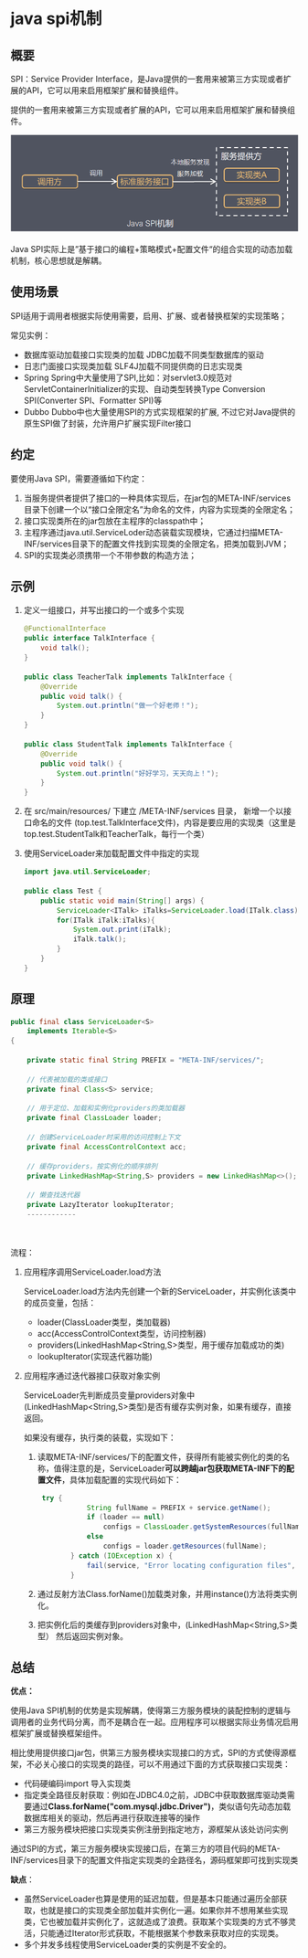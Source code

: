 # java spi机制

## 概要

SPI：Service Provider Interface，是Java提供的一套用来被第三方实现或者扩展的API，它可以用来启用框架扩展和替换组件。

提供的一套用来被第三方实现或者扩展的API，它可以用来启用框架扩展和替换组件。

![java spi](../images/javaspi机制.png)

Java SPI实际上是”基于接口的编程+策略模式+配置文件“的组合实现的动态加载机制，核心思想就是解耦。

## 使用场景

SPI适用于调用者根据实际使用需要，启用、扩展、或者替换框架的实现策略；

常见实例：

- 数据库驱动加载接口实现类的加载
   JDBC加载不同类型数据库的驱动
- 日志门面接口实现类加载
   SLF4J加载不同提供商的日志实现类
- Spring
   Spring中大量使用了SPI,比如：对servlet3.0规范对ServletContainerInitializer的实现、自动类型转换Type Conversion SPI(Converter SPI、Formatter SPI)等
- Dubbo
   Dubbo中也大量使用SPI的方式实现框架的扩展, 不过它对Java提供的原生SPI做了封装，允许用户扩展实现Filter接口

## 约定

要使用Java SPI，需要遵循如下约定：

1. 当服务提供者提供了接口的一种具体实现后，在jar包的META-INF/services目录下创建一个以“接口全限定名”为命名的文件，内容为实现类的全限定名；
2. 接口实现类所在的jar包放在主程序的classpath中；
3. 主程序通过java.util.ServiceLoder动态装载实现模块，它通过扫描META-INF/services目录下的配置文件找到实现类的全限定名，把类加载到JVM；
4. SPI的实现类必须携带一个不带参数的构造方法；

## 示例

1. 定义一组接口，并写出接口的一个或多个实现

    ```java
    @FunctionalInterface
    public interface TalkInterface {
        void talk();
    }

    public class TeacherTalk implements TalkInterface {
        @Override
        public void talk() {
            System.out.println("做一个好老师！");
        }
    }

    public class StudentTalk implements TalkInterface {
        @Override
        public void talk() {
            System.out.println("好好学习，天天向上！");
        }
    }
    ```
    
2. 在 src/main/resources/ 下建立 /META-INF/services 目录， 新增一个以接口命名的文件 (top.test.TalkInterface文件)，内容是要应用的实现类（这里是top.test.StudentTalk和TeacherTalk，每行一个类）

3. 使用ServiceLoader来加载配置文件中指定的实现

    ```java
    import java.util.ServiceLoader;
    
    public class Test {
        public static void main(String[] args) {
            ServiceLoader<ITalk> iTalks=ServiceLoader.load(ITalk.class);
            for(ITalk iTalk:iTalks){
                System.out.print(iTalk);
                iTalk.talk();
            }
        }
    }
    ```

## 原理

```java
public final class ServiceLoader<S>
    implements Iterable<S>
{

    private static final String PREFIX = "META-INF/services/";

    // 代表被加载的类或接口
    private final Class<S> service;

    // 用于定位、加载和实例化providers的类加载器
    private final ClassLoader loader;

    // 创建ServiceLoader时采用的访问控制上下文
    private final AccessControlContext acc;

    // 缓存providers，按实例化的顺序排列
    private LinkedHashMap<String,S> providers = new LinkedHashMap<>();

    // 懒查找迭代器
    private LazyIterator lookupIterator;
    ------------
        
   
```

流程：

1. 应用程序调用ServiceLoader.load方法

   ServiceLoader.load方法内先创建一个新的ServiceLoader，并实例化该类中的成员变量，包括：

   - loader(ClassLoader类型，类加载器)
   - acc(AccessControlContext类型，访问控制器)
   - providers(LinkedHashMap<String,S>类型，用于缓存加载成功的类)
   - lookupIterator(实现迭代器功能)

2. 应用程序通过迭代器接口获取对象实例

   ServiceLoader先判断成员变量providers对象中(LinkedHashMap<String,S>类型)是否有缓存实例对象，如果有缓存，直接返回。

   如果没有缓存，执行类的装载，实现如下：

   1. 读取META-INF/services/下的配置文件，获得所有能被实例化的类的名称，值得注意的是，ServiceLoader**可以跨越jar包获取META-INF下的配置文件**，具体加载配置的实现代码如下：

      ```java
       try {
                  String fullName = PREFIX + service.getName();
                  if (loader == null)
                      configs = ClassLoader.getSystemResources(fullName);
                  else
                      configs = loader.getResources(fullName);
              } catch (IOException x) {
                  fail(service, "Error locating configuration files", x);
              }
      ```

   2. 通过反射方法Class.forName()加载类对象，并用instance()方法将类实例化。

   3. 把实例化后的类缓存到providers对象中，(LinkedHashMap<String,S>类型）
       然后返回实例对象。

## 总结

**优点：**

使用Java SPI机制的优势是实现解耦，使得第三方服务模块的装配控制的逻辑与调用者的业务代码分离，而不是耦合在一起。应用程序可以根据实际业务情况启用框架扩展或替换框架组件。

相比使用提供接口jar包，供第三方服务模块实现接口的方式，SPI的方式使得源框架，不必关心接口的实现类的路径，可以不用通过下面的方式获取接口实现类：

- 代码硬编码import 导入实现类
- 指定类全路径反射获取：例如在JDBC4.0之前，JDBC中获取数据库驱动类需要通过**Class.forName("com.mysql.jdbc.Driver")**，类似语句先动态加载数据库相关的驱动，然后再进行获取连接等的操作
- 第三方服务模块把接口实现类实例注册到指定地方，源框架从该处访问实例

通过SPI的方式，第三方服务模块实现接口后，在第三方的项目代码的META-INF/services目录下的配置文件指定实现类的全路径名，源码框架即可找到实现类

**缺点**：

- 虽然ServiceLoader也算是使用的延迟加载，但是基本只能通过遍历全部获取，也就是接口的实现类全部加载并实例化一遍。如果你并不想用某些实现类，它也被加载并实例化了，这就造成了浪费。获取某个实现类的方式不够灵活，只能通过Iterator形式获取，不能根据某个参数来获取对应的实现类。
- 多个并发多线程使用ServiceLoader类的实例是不安全的。